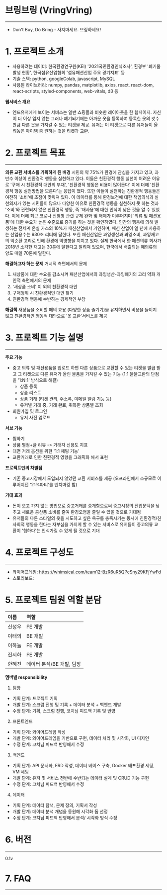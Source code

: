 # 브링브링 (VringVring) 
---
- Don't Buy, Do Bring - 사지마세요. 브링하세요!

# 1. 프로젝트 소개


- 사용하려는 데이터: 한국환경연구원(KEI) '2021국민환경인식조사', 환경부 '폐기물 발생 현황', 한국섬유산업협회 '섬유패션산업 주요 경기지표' 등
- 기술 스택: python, googleColab, javascript, MySQL
- 사용된 라이브러리: numpy, pandas, matplotlib, axios, react, react-dom, react-scripts, styled-components, web-vitals, d3 등

**웹서비스 개요**
- 엔드유저에게 보이는 서비스는 일반 쇼핑몰과 비슷한 레이아웃을 한 웹페이지. 자신이 더 이상 입지 않는 그러나 폐기되기에는 아까운 옷을 등록하여 등록한 옷의 갯수만큼 다른 옷을 가져갈 수 있는 티켓을 제공. 유저는 이 티켓으로 다른 유저들이 올려놓은 아이템 중 원하는 것을 티켓과 교환. 


# 2. 프로젝트 목표
---

**의류 교환 서비스를 기획하게 된 배경**
시민의 약 75%가 환경에 관심을 가지고 있고, 과반수 이상이 친환경적 행동을 실천하고 있다. 이들은 친환경적 행동 실천이 어려운 이유로 '구매 시 친환경적 대안의 부재', '친환경적 행동은 비용이 많이든다' 이에 더해 '친환경적 행동 실천방법을 모른다'는 응답이 했다. 또한 이들이 실천하는 친환경적 행동들은 여전히 '소비'에 초점이 맞춰져 있다. 
이 데이터를 통해 환경보전에 대한 책임의식과 실천의지가 있는 시민들이 많으나 다양한 이유로 친환경적 행동을 실천하지 못 하는 것과 '소비'와 관련되지 않은 친환경적 행동, 즉 '재사용'에 대한 인식이 낮은 것을 알 수 있었다.
이에 더해 최근 코로나 전염병 관련 규제 완화 및 해제가 이루어지며 '의류 및 패션용품'에 대한 수요가 높은 수준으로 증가를 하는 것을 확인하였다.
인간의 행동에 의해 발생하는 전세계 온실 가스의 10%가 패션산업에서 기인하며, 패션 산업이 일 년에 사용하는 산업용수는 930조 리터에 달한다. 또한 패션산업은 과잉생산과 과잉소비, 과잉재고의 악순환 고리로 인해 환경에 악영향을 끼치고 있다. 실제 한국에서 한 패션의류 회사가 2018년 소각한 재고는 30톤에 달한다고 알려져 있으며, 한국에서 배출되는 폐의류의 양도 매일 70톤에 달한다.

**해결하고자 하는 문제**
거시적 측면에서의 문제
1. 새상품에 대한 수요를 감소시켜 패션산업에서의 과잉생산-과잉폐기의 고리 약화
개인적 측면에서의 문제
2. '새상품 소비' 이 외의 친환경적 대안
3. 구매행위 시 친환경적인 대안 찾기
4. 친환경적 행동에 수반하는 경제적인 부담

**해결책**
새상품을 소비할 때의 효용 (다양한 상품 즐기기)을 유지하면서 비용을 들이지 않고 친환경적인 행동적 대안으로 '옷 교환'서비스를 제공

# 3. 프로젝트 기능 설명
---
**주요 기능**
- 중고 의류 및 패션용품을 업로드 하면 다른 상품으로 교환할 수 있는 티켓을 발급 받고 그 티켓으로 다른 유저가 올린 물품을 가져갈 수 있는 기능 (1:1 물물교환의 단점을 '1:N:1' 방식으로 해결)
    - 상품 등록
    - 상품 리스트
    - 상품 거래 (티켓 관리, 주소록, 이메일 알람 기능 등)
    - 유저별 거래 중, 거래 완료, 취득한 상품별 조회
- 회원가입 및 로그인 
    - 유저 사진 업로드 

**서브 기능**
- 찜하기
- 상품 별점+글 리뷰 -> 거래자 신용도 지표
- 대면 거래 옵션을 위한 '1:1 채팅 기능'
- 교환거래로 인한 친환경적 영향을 그래픽화 해서 표현


**프로젝트만의 차별점**
- 기존 중고시장에서 도입되지 않았던 교환 서비스를 제공 (오프라인에서 소규모로 이루어지던 '21%파티'를 벤치마킹 함)

**기대 효과**
- 돈이 오고 가지 않는 방법으로 중고거래를 중개함으로써 중고시장의 진입문턱을 낮추고 새로운 공산품 소비를 줄여 환경오염을 줄일 수 있을 것으로 기대됨
- 유저들의 다른 스타일의 옷을 시도하고 싶은 욕구를 충족시키는 동시에 친환경적/친사회적 행동을 한다는 자부심을 가지게 할 수 있는 서비스로 유저들이 증고의류 교환이 '힙하다'는 인식가질 수 있게 될 것으로 기대


# 4. 프로젝트 구성도
---
- 와이어프레임: https://whimsical.com/team12-BzR6uR5QPcSny29KFjYwFd
- 스토리보드: 

# 5. 프로젝트 팀원 역할 분담

|이름|역할|
|:-----|:-----|
|신성우|FE 개발|
|이태의|BE 개발|
|이하늘|FE 개발|
|진시하|FE 개발|
|한혜진|데이터 분석/BE 개발, 팀장|

**멤버별 responsibility**

1. 팀장
- 기획 단계: 프로젝트 기획
- 개발 단계: 스크럼 진행 및 기록 + 데이터 분석 + 백엔드 개발
- 수정 단계: 기획, 스크럼 진행, 코치님 피드백 기록 및 반영

2. 프론트엔드
- 기획 단계: 와이어프레임 작성
- 개발 단계: 와이어프레임을 기반으로 구현, 데이터 처리 및 시각화, UI 디자인
- 수정 단계: 코치님 피드백 반영해서 수정

3. 백엔드
- 기획 단계: API 문서화, ERD 작성, 데이터 베이스 구축, Docker 배포환경 세팅, VM 세팅
- 개발 단계: 유저 및 서비스 전반에 수반되는 데이터 설계 및 CRUD 기능 구현
- 수정 단계: 코치님 피드백 반영해서 수정

4. 데이터
- 기획 단계: 데이터 탐색, 문제 정의, 기획서 작성
- 개발 단계: 데이터 분석 개념을 동원해 시각화 폼 선정
- 수정 단계: 코치님 피드백 반영해서 분석/ 시각화 방식 수정

# 6. 버전
---
0.1v

# 7. FAQ
---
